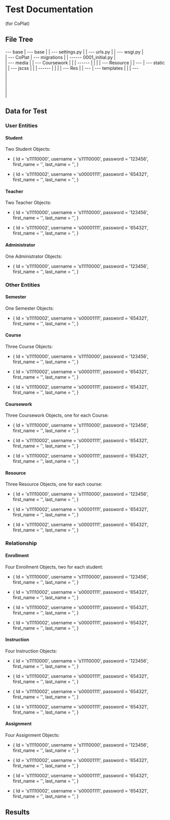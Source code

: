 # Test Documentation
(for CoPlat)

## File Tree
--- base
     | --- base
     |      | --- settings.py
     |      | --- urls.py
     |      | --- wsgi.py
     |    
     | --- CoPlat
            | --- migrations
            |         | ------ 0001_initial.py
            |                        
            | --- media 
            |       | --- Coursework 
            |       |         | ------ 
            |       |
            |       | --- Resource
            |                 | --- 
            | --- static 
            |       | --- jscss 
            |       |         | ------ 
            |       |
            |       | --- Res
            |                 | --- 
            | --- templates
            |
            |
            | ---  
            |      
            |      
            |      
            |      
            |       
            

## Data for Test
### User Entities
#### Student
Two Student Objects:
- {
      Id = 's11110000',
      username = 's11110000',
      password = '123456',
      first_name = '',
      last_name = '',
  }
  
- {
      Id = 's11110002',
      username = 's00001111',
      password = '654321',
      first_name = '',
      last_name = '',
  }
#### Teacher
Two Teacher Objects:
- {
      Id = 's11110000',
      username = 's11110000',
      password = '123456',
      first_name = '',
      last_name = '',
  }
  
- {
      Id = 's11110002',
      username = 's00001111',
      password = '654321',
      first_name = '',
      last_name = '',
  }
  
#### Administrator
One Administrator Objects:
- {
      Id = 's11110000',
      username = 's11110000',
      password = '123456',
      first_name = '',
      last_name = '',
  }
  
### Other Entities 

#### Semester
One Semester Objects:

- {
      Id = 's11110002',
      username = 's00001111',
      password = '654321',
      first_name = '',
      last_name = '',
  }
  
#### Course
Three Course Objects:
- {
      Id = 's11110000',
      username = 's11110000',
      password = '123456',
      first_name = '',
      last_name = '',
  }
  
- {
      Id = 's11110002',
      username = 's00001111',
      password = '654321',
      first_name = '',
      last_name = '',
  }

- {
      Id = 's11110002',
      username = 's00001111',
      password = '654321',
      first_name = '',
      last_name = '',
  }
  
#### Coursework
Three Coursework Objects, one for each Course:
- {
      Id = 's11110000',
      username = 's11110000',
      password = '123456',
      first_name = '',
      last_name = '',
  }
  
- {
      Id = 's11110002',
      username = 's00001111',
      password = '654321',
      first_name = '',
      last_name = '',
  }

- {
      Id = 's11110002',
      username = 's00001111',
      password = '654321',
      first_name = '',
      last_name = '',
  }
  
#### Resource
Three Resource Objects, one for each course:
- {
      Id = 's11110000',
      username = 's11110000',
      password = '123456',
      first_name = '',
      last_name = '',
  }
  
- {
      Id = 's11110002',
      username = 's00001111',
      password = '654321',
      first_name = '',
      last_name = '',
  }

- {
      Id = 's11110002',
      username = 's00001111',
      password = '654321',
      first_name = '',
      last_name = '',
  }
  
### Relationship 

#### Enrollment
Four Enrollment Objects, two for each student:
- {
      Id = 's11110000',
      username = 's11110000',
      password = '123456',
      first_name = '',
      last_name = '',
  }
  
- {
      Id = 's11110002',
      username = 's00001111',
      password = '654321',
      first_name = '',
      last_name = '',
  }

- {
      Id = 's11110002',
      username = 's00001111',
      password = '654321',
      first_name = '',
      last_name = '',
  }

- {
      Id = 's11110002',
      username = 's00001111',
      password = '654321',
      first_name = '',
      last_name = '',
  }

#### Instruction
Four Instruction Objects:
- {
      Id = 's11110000',
      username = 's11110000',
      password = '123456',
      first_name = '',
      last_name = '',
  }
  
- {
      Id = 's11110002',
      username = 's00001111',
      password = '654321',
      first_name = '',
      last_name = '',
  }

- {
      Id = 's11110002',
      username = 's00001111',
      password = '654321',
      first_name = '',
      last_name = '',
  }

- {
      Id = 's11110002',
      username = 's00001111',
      password = '654321',
      first_name = '',
      last_name = '',
  }

#### Assignment

Four Assignment Objects:
- {
      Id = 's11110000',
      username = 's11110000',
      password = '123456',
      first_name = '',
      last_name = '',
  }
  
- {
      Id = 's11110002',
      username = 's00001111',
      password = '654321',
      first_name = '',
      last_name = '',
  }

- {
      Id = 's11110002',
      username = 's00001111',
      password = '654321',
      first_name = '',
      last_name = '',
  }

- {
      Id = 's11110002',
      username = 's00001111',
      password = '654321',
      first_name = '',
      last_name = '',
  }
  
## Results
